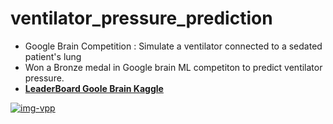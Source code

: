 # ventilator_pressure_prediction
* Google Brain Competition : Simulate a ventilator connected to a sedated patient's lung
* Won a Bronze medal in Google brain ML competiton to predict ventilator pressure.
* [**LeaderBoard Goole Brain Kaggle**](https://www.kaggle.com/c/ventilator-pressure-prediction/leaderboard)

<a href="https://ibb.co/t3ySqcQ"><img src="https://i.ibb.co/x3Vy1GX/img-vpp.png" alt="img-vpp" border="0"></a>

